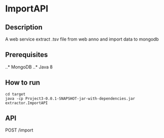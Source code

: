 # ImportAPI
## Description
A web service extract .tsv file from web anno and import data to mongodb
## Prerequisites
..* MongoDB
..* Java 8
## How to run
```
cd target
java -cp Project3-0.0.1-SNAPSHOT-jar-with-dependencies.jar extractor.ImportAPI
```
## API
POST /import 
